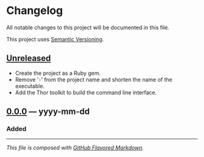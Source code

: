 # Changelog
All notable changes to this project will be documented in this file.

This project uses [Semantic Versioning][semv].

## [Unreleased][new]
- Create the project as a Ruby gem.
- Remove '-' from the project name and shorten the name of the executable.
- Add the Thor toolkit to build the command line interface.

## [0.0.0][0.0.0] — yyyy-mm-dd
### Added

---
_This file is composed with [GitHub Flavored Markdown][gfm]._

[gfm]: https://github.github.com/gfm/
[semv]: https://semver.org

[new]: https://github.com/petejh/knossoscli/compare/HEAD..v0.0.0
[0.0.0]: https://github.com/petejh/knossoscli/releases/tag/v0.0.0
